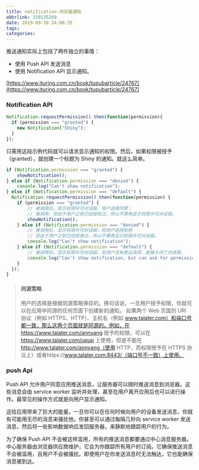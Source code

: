 ```yaml
---
title: notification-浏览器通知
abbrlink: 310135269
date: 2019-09-30 14:08:35
tags:
categories:
---
```


推送通知实际上包括了两件独立的事情：
* 使用 Push API 发送消息
* 使用 Notification API 显示通知。


<!-- more -->
[https://www.ituring.com.cn/book/tupubarticle/24767](https://www.ituring.com.cn/book/tupubarticle/24767)

### Notification API
```js
Notification.requestPermission().then(function(permission){
  if (permission === "granted") {
    new Notification("Shiny");
  }
});
```

只需用这段示例代码就可以请求显示通知的权限。然后，如果权限被授予（granted），就创建一个标题为 Shiny 的通知。就这么简单。

```js
if (Notification.permission === "granted") {
    showNotification();
} else if (Notification.permission === "denied") {
    console.log("Can't show notification");
} else if (Notification.permission === "default") {
  Notification.requestPermission().then(function(permission) {
    if (permission === "granted") {
        // 被调用后，显示权限许可对话框，用户选择同意；
        // 被调用，但由于用户之前已经授权过，所以不需再显示权限许可对话框。
        showNotification();
    } else if (Notification.permission === "denied") {
        // 被调用后，显示权限许可对话框，但用户选择拒绝
        // 但由于用户之前已经拒绝过，所以不需再显示权限许可对话框。
        console.log("Can't show notification");
    } else if (Notification.permission === "default") {
        // 被调用后，显示权限许可对话框，但用户没有做出选择，直接关闭了对话框。
        console.log("Can't show notification, but can ask for permission again.");
    }
  });
}
```

> #### 同源策略
> 用户的选择是根据同源策略保存的。换句话说，一旦用户授予权限，你就可以在应用中同源的任何页面下创建新的通知。
>如果两个 Web 页面的 URI 协议（例如 HTTPS、HTTP）、主机名（例如 www.talater.com）和端口号都一致，那么这两个页面就是同源的。例如，在 https://www.talater.com/annyang 授予的权限，可以在 https://www.talater.com/upup 上使用，但是不能在 http://www.talater.com/annyang（使用 HTTP，而权限授予在 HTTPS 协议上）或者https://www.talater.com:8443/（端口号不一致）上使用。


### push Api

Push API 允许用户同意应用推送消息，让服务器可以随时推送消息到浏览器。这些消息会由 service worker 监听并处理，甚至在用户离开应用后也可以进行操作。最常见的操作方式就是向用户显示通知。

这给应用带来了巨大的能量。一旦你可以在任何时候向用户的设备发送消息，你就有可能用无尽的消息来骚扰他。你甚至可以通过每隔几秒向 service worker 发送消息，然后将一些影响数据响应发回服务器，来静默地跟踪用户的行为。

为了确保 Push API 不会被这样滥用，所有的推送消息都要通过中心消息服务器。中心服务器由浏览器供应商维护，它会为你跟踪所有用户的订阅。它确保推送消息不会被滥用，且用户不会被骚扰。即使用户在你发送消息时无法触达，它也能确保消息被到达。

